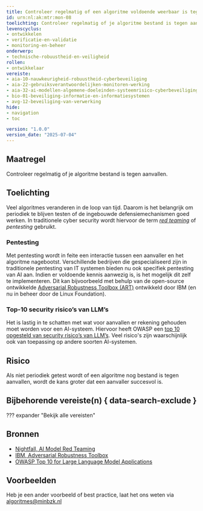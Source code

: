 ```yaml
---
title: Controleer regelmatig of een algoritme voldoende weerbaar is tegen bekende aanvallen
id: urn:nl:ak:mtr:mon-08
toelichting: Controleer regelmatig of je algoritme bestand is tegen aanvallen.
levenscyclus:
- ontwikkelen
- verificatie-en-validatie
- monitoring-en-beheer
onderwerp:
- technische-robuustheid-en-veiligheid
rollen:
- ontwikkelaar
vereiste:
- aia-10-nauwkeurigheid-robuustheid-cyberbeveiliging
- aia-22-gebruiksverantwoordelijken-monitoren-werking
- aia-32-ai-modellen-algemene-doeleinden-systeemrisico-cyberbeveiliging
- bio-01-beveiliging-informatie-en-informatiesystemen
- avg-12-beveiliging-van-verwerking
hide:
- navigation
- toc

version: "1.0.0"
version_date: "2025-07-04"
---
```


<!-- Let op! onderstaande regel met 'tags' niet weghalen! Deze maakt automatisch de knopjes op basis van de metadata  -->
<!-- tags -->

## Maatregel
Controleer regelmatig of je algoritme bestand is tegen aanvallen.

## Toelichting
Veel algoritmes veranderen in de loop van tijd.
Daarom is het belangrijk om periodiek te blijven testen of de ingebouwde defensiemechanismen goed werken.
In traditionele cyber security wordt hiervoor de term [*red teaming*](https://www.nightfall.ai/ai-security-101/ai-model-red-teaming) of *pentesting* gebruikt.

### Pentesting
Met pentesting wordt in feite een interactie tussen een aanvaller en het algoritme nagebootst.
Verschillende bedrijven die gespecialiseerd zijn in traditionele pentesting van IT systemen bieden nu ook specifiek pentesting van AI aan.
Indien er voldoende kennis aanwezig is, is het mogelijk  dit zelf te implementeren.
Dit kan bijvoorbeeld met behulp van de open-source ontwikkelde [Adversarial Robustness Toolbox (ART)](https://research.ibm.com/projects/adversarial-robustness-toolbox) ontwikkeld door IBM (en nu in beheer door de Linux Foundation).

### Top-10 security risico’s van LLM’s
Het is lastig in te schatten met wat voor aanvallen er rekening gehouden moet worden voor een AI-systeem.
Hiervoor heeft OWASP een [top 10 opgesteld van security risico’s van LLM’s](https://owasp.org/www-project-top-10-for-large-language-model-applications/). Veel risico's zijn waarschijnlijk ook van toepassing op andere soorten AI-systemen.

## Risico
Als niet periodiek getest wordt of een algoritme nog bestand is tegen aanvallen, wordt de kans groter dat een aanvaller succesvol is.

## Bijbehorende vereiste(n) { data-search-exclude }
??? expander "Bekijk alle vereisten"
    <!-- list_vereisten_on_maatregelen_page -->

## Bronnen
- [Nightfall, AI Model Red Teaming](https://www.nightfall.ai/ai-security-101/ai-model-red-teaming)
- [IBM, Adversarial Robustness Toolbox](https://research.ibm.com/projects/adversarial-robustness-toolbox)
- [OWASP Top 10 for Large Language Model Applications](https://owasp.org/www-project-top-10-for-large-language-model-applications/)

## Voorbeelden
Heb je een ander voorbeeld of best practice, laat het ons weten via [algoritmes@minbzk.nl](mailto:algoritmes@minbzk.nl)

